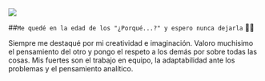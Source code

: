 <img src="https://res.cloudinary.com/maurodavid/image/upload/v1665554699/Redes%20personales/Sin_t%C3%ADtulo-1_rtmwbi.png"/>

##`Me quedé en la edad de los "¿Porqué...?" y espero nunca dejarla` 🚀🚀

Siempre me destaqué por mi creatividad e imaginación. Valoro muchisimo el pensamiento del otro y pongo el respeto a los demás por sobre todas las cosas. Mis fuertes son el trabajo en equipo, la adaptabilidad ante los problemas y el pensamiento analítico.
